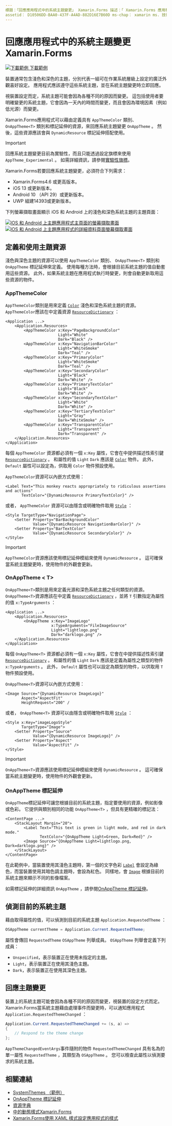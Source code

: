 ```yaml
---
標題：「回應應用程式中的系統主題變更」 Xamarin.Forms 描述：「 Xamarin.Forms 應用程式可以使用 OnAppTheme 類型和 DynamicResource 標記延伸模組來回應作業系統主題變更。」
assetid： D10506DD-BAA0-437F-A4AD-882D16E7B60D ms-chap： xamarin ms. 技術： xamarin-表單作者： davidbritch ms. author： dabritch ms. date： 04/22/2020 no-loc： [ Xamarin.Forms ， Xamarin.Essentials ]
---
```


# <a name="respond-to-system-theme-changes-in-xamarinforms-applications"></a>回應應用程式中的系統主題變更 Xamarin.Forms

[![下載範例 ](~/media/shared/download.png) 下載範例](https://docs.microsoft.com/samples/xamarin/xamarin-forms-samples/userinterface-systemthemesdemo/)

裝置通常包含淺色和深色的主題，分別代表一組可在作業系統層級上設定的廣泛外觀喜好設定。 應用程式應該遵守這些系統主題，並在系統主題變更時立即回應。

視裝置設定而定，系統主題可能會因為各種不同的原因而變更。 這包括使用者要明確變更的系統主題，它會因為一天內的時間而變更，而且會因為環境因素（例如低光源）而變更。

Xamarin.Forms應用程式可以藉由定義具有 `AppThemeColor` 類別、 `OnAppTheme<T>` 類別和標記延伸的資源，來回應系統主題變更 `OnAppTheme` 。 然後，這些資源應該會與 `DynamicResource` 標記延伸搭配使用。

> [!IMPORTANT]
> 回應系統主題變更目前為實驗性，而且只能透過設定旗標來使用 `AppTheme_Experimental` 。 如需詳細資訊，請參閱[實驗性旗標](~/xamarin-forms/internals/experimental-flags.md)。

Xamarin.Forms若要回應系統主題變更，必須符合下列需求：

- Xamarin.Forms4.6 或更高版本。
- iOS 13 或更新版本。
- Android 10 （API 29）或更新版本。
- UWP 組建14393或更新版本。

下列螢幕擷取畫面顯示 iOS 和 Android 上的淺色和深色系統主題的主題頁面：

[![IOS 和 Android 上主題應用程式主頁面的螢幕擷取畫面](system-theme-changes-images/main-page-both-themes.png "主題應用程式的主頁面")](system-theme-changes-images/main-page-both-themes-large.png#lightbox "主題應用程式的主頁面") 
[ ![IOS 和 Android 上主題應用程式的詳細資料頁面螢幕擷取畫面](system-theme-changes-images/detail-page-both-themes.png "主題應用程式的詳細資料頁面")](system-theme-changes-images/detail-page-both-themes-large.png#lightbox "主題應用程式的詳細資料頁面")

## <a name="define-and-consume-theme-resources"></a>定義和使用主題資源

淺色與深色主題的資源可以使用 `AppThemeColor` 類別、 `OnAppTheme<T>` 類別和 `OnAppTheme` 標記延伸來定義。 使用每種方法時，會根據目前系統主題的值自動套用這些資源。 此外，如果系統主題在應用程式執行時變更，則會自動更新取用這些資源的物件。

### <a name="appthemecolor"></a>AppThemeColor

`AppThemeColor`類別是用來定義 [`Color`](xref:Xamarin.Forms.Color) 淺色和深色系統主題的資源。 `AppThemeColor`應該在中定義資源 [`ResourceDictionary`](xref:Xamarin.Forms.ResourceDictionary) ：

```xaml
<Application ...>
    <Application.Resources>
        <AppThemeColor x:Key="PageBackgroundColor"
                       Light="White"
                       Dark="Black" />
        <AppThemeColor x:Key="NavigationBarColor"
                       Light="WhiteSmoke"
                       Dark="Teal" />
        <AppThemeColor x:Key="PrimaryColor"
                       Light="WhiteSmoke"
                       Dark="Teal" />
        <AppThemeColor x:Key="SecondaryColor"
                       Light="Black"
                       Dark="White" />
        <AppThemeColor x:Key="PrimaryTextColor"
                       Light="Black"
                       Dark="White" />
        <AppThemeColor x:Key="SecondaryTextColor"
                       Light="White"
                       Dark="White" />
        <AppThemeColor x:Key="TertiaryTextColor"
                       Light="Gray"
                       Dark="WhiteSmoke" />
        <AppThemeColor x:Key="TransparentColor"
                       Light="Transparent"
                       Dark="Transparent" />
    </Application.Resources>
</Application>
```

每個 `AppThemeColor` 資源都必須有一個 `x:Key` 屬性，它會在中提供描述性索引鍵 [`ResourceDictionary`](xref:Xamarin.Forms.ResourceDictionary) 。 和屬性的值 `Light` `Dark` 應該是 [`Color`](xref:Xamarin.Forms.Color) 物件。 此外， `Default` 屬性可以設定為，供取用 `Color` 物件預設使用。

`AppThemeColor`資源可以內嵌方式使用：

```xaml
<Label Text="This monkey reacts appropriately to ridiculous assertions and actions"
       TextColor="{DynamicResource PrimaryTextColor}" />
```

或者， `AppThemeColor` 資源可以由隱含或明確物件取用 [`Style`](xref:Xamarin.Forms.Style) ：

```xaml
<Style TargetType="NavigationPage">
    <Setter Property="BarBackgroundColor"
            Value="{DynamicResource NavigationBarColor}" />
    <Setter Property="BarTextColor"
            Value="{DynamicResource SecondaryColor}" />
</Style>
```

> [!IMPORTANT]
> `AppThemeColor`資源應該使用標記延伸模組來使用 `DynamicResource` 。 這可確保當系統主題變更時，使用物件的外觀會更新。

### <a name="onappthemelttgt"></a>OnAppTheme &lt; T&gt;

`OnAppTheme<T>`類別是用來定義光源和深色系統主題之任何類型的資源。 `OnAppTheme<T>`資源應該在中定義 [`ResourceDictionary`](xref:Xamarin.Forms.ResourceDictionary) ，並將 `T` 引數指定為屬性的值 `x:TypeArguments` ：

```xaml
<Application ...>
    <Application.Resources>
        <OnAppTheme x:Key="ImageLogo"
                    x:TypeArguments="FileImageSource"
                    Light="lightlogo.png"
                    Dark="darklogo.png" />
    </Application.Resources>
</Application>
```

每個 `OnAppTheme<T>` 資源都必須有一個 `x:Key` 屬性，它會在中提供描述性索引鍵 [`ResourceDictionary`](xref:Xamarin.Forms.ResourceDictionary) 。 和屬性的值 `Light` `Dark` 應該是定義為屬性之類型的物件 `x:TypeArguments` 。 此外， `Default` 屬性也可以設定為類型的物件，以供取用 `T` 物件預設使用。

`OnAppTheme<T>`資源可以內嵌方式使用：

```xaml
<Image Source="{DynamicResource ImageLogo}"
       Aspect="AspectFit"
       HeightRequest="200" /
```

或者， `OnAppTheme<T>` 資源可以由隱含或明確物件取用 [`Style`](xref:Xamarin.Forms.Style) ：

```xaml
<Style x:Key="imageLogoStyle"
       TargetType="Image">
    <Setter Property="Source"
            Value="{DynamicResource ImageLogo}" />
    <Setter Property="Aspect"
            Value="AspectFit" />
</Style>
```

> [!IMPORTANT]
> `OnAppTheme<T>`資源應該使用標記延伸模組來使用 `DynamicResource` 。 這可確保當系統主題變更時，使用物件的外觀會更新。

### <a name="onapptheme-markup-extension"></a>OnAppTheme 標記延伸

`OnAppTheme`標記延伸可讓您根據目前的系統主題，指定要使用的資源，例如影像或色彩。 它提供與類別相同的功能 `OnAppTheme<T>` ，但具有更精確的標記法：

```xaml
<ContentPage ...>
    <StackLayout Margin="20">
        <Label Text="This text is green in light mode, and red in dark mode."
               TextColor="{OnAppTheme Light=Green, Dark=Red}" />
        <Image Source="{OnAppTheme Light=lightlogo.png, Dark=darklogo.png}" />
    </StackLayout>
</ContentPage>
```

在此範例中，當裝置使用其淺色主題時，第一個的文字色彩 [`Label`](xref:Xamarin.Forms.Label) 會設定為綠色，而當裝置使用其暗色調主題時，會設為紅色。 同樣地，會 [`Image`](xref:Xamarin.Forms.Image) 根據目前的系統主題來顯示不同的影像檔案。

如需標記延伸的詳細資訊 `OnAppTheme` ，請參閱[OnAppTheme 標記延伸](~/xamarin-forms/xaml/markup-extensions/consuming.md#onapptheme-markup-extension)。

## <a name="detect-the-current-system-theme"></a>偵測目前的系統主題

藉由取得屬性的值，可以偵測到目前的系統主題 `Application.RequestedTheme` ：

```csharp
OSAppTheme currentTheme = Application.Current.RequestedTheme;
```

屬性會傳回 `RequestedTheme` `OSAppTheme` 列舉成員。 `OSAppTheme` 列舉會定義下列成員：

- `Unspecified`，表示裝置正在使用未指定的主題。
- `Light`，表示裝置正在使用其淺色主題。
- `Dark`，表示裝置正在使用其深色主題。

## <a name="react-to-theme-changes"></a>回應主題變更

裝置上的系統主題可能會因為各種不同的原因而變更，視裝置的設定方式而定。 Xamarin.Forms當系統主題藉由處理事件而變更時，可以通知應用程式 `Application.RequestedThemeChanged` ：

```csharp
Application.Current.RequestedThemeChanged += (s, a) =>
{
    // Respond to the theme change
};
```

`AppThemeChangedEventArgs`事件隨附的物件 `RequestedThemeChanged` 具有名為的單一屬性 `RequestedTheme` ，其類型為 `OSAppTheme` 。 您可以檢查此屬性以偵測要求的系統主題。

## <a name="related-links"></a>相關連結

- [SystemThemes （範例）](https://docs.microsoft.com/samples/xamarin/xamarin-forms-samples/userinterface-systemthemesdemo/)
- [OnAppTheme 標記延伸](~/xamarin-forms/xaml/markup-extensions/consuming.md#onapptheme-markup-extension)
- [資源字典](~/xamarin-forms/xaml/resource-dictionaries.md)
- [中的動態樣式Xamarin.Forms](~/xamarin-forms/user-interface/styles/xaml/dynamic.md)
- [Xamarin.Forms使用 XAML 樣式設定應用程式的樣式](~/xamarin-forms/user-interface/styles/xaml/index.md)
